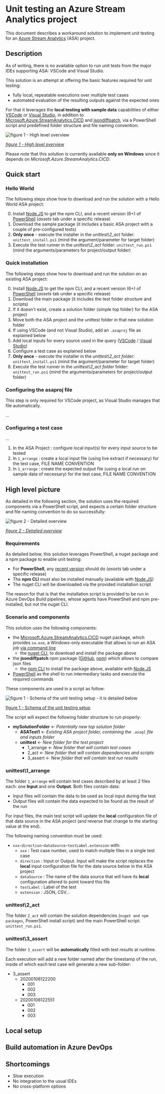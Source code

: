 # Unit testing an Azure Stream Analytics project

This document describes a workaround solution to implement unit testing for an [Azure Stream Analytics](https://docs.microsoft.com/en-us/azure/stream-analytics/) (ASA) project.

## Description

As of writing, there is no available option to run unit tests from the major IDEs supporting ASA: VSCode and Visual Studio.

This solution is an attempt at offering the basic features required for unit testing:

- fully local, repeatable executions over multiple test cases
- automated evaluation of the resulting outputs against the expected ones

For that it leverages the **local testing with sample data** capabilities of either [VSCode](https://docs.microsoft.com/en-us/azure/stream-analytics/visual-studio-code-local-run) or [Visual Studio](https://docs.microsoft.com/en-us/azure/stream-analytics/stream-analytics-vs-tools-local-run), in addition to [Microsoft.Azure.StreamAnalytics.CICD](https://www.nuget.org/packages/Microsoft.Azure.StreamAnalytics.CICD/) and [jsondiffpatch](https://github.com/benjamine/JsonDiffPatch), via a PowerShell script and predefined folder structure and file naming convention:

![figure 1 - High level overview](https://github.com/Fleid/fleid.github.io/blob/master/_posts/202001_asa_unittest/ut_overview.png?raw=true)

*[figure 1 - High level overview](https://github.com/Fleid/fleid.github.io/blob/master/_posts/202001_asa_unittest/ut_overview.png?raw=true)*

Please note that this solution is currently available **only on Windows** since it depends on *Microsoft.Azure.StreamAnalytics.CICD*.

## Quick start

###  Hello World

The following steps show how to download and run the solution with a Hello World ASA project:

0. Install [Node.JS](https://nodejs.org/en/download/) to get the npm CLI, and a recent version (6+) of [PowerShell](https://github.com/PowerShell/PowerShell/releases) (*assets* tab under a specific release)
1. Download the sample package (it includes a basic ASA project with a couple of pre-configured tests)
2. **Only once** - execute the installer in the *unittest\2_act* folder: `unittest_install.ps1` (mind the argument/parameter for target folder)
3. Execute the test runner in the *unittest\2_act* folder: `unittest_run.ps1`  (mind the arguments/parameters for project/output folder)

### Quick installation

The following steps show how to download and run the solution on an existing ASA project:

0. Install [Node.JS](https://nodejs.org/en/download/) to get the npm CLI, and a recent version (6+) of [PowerShell](https://github.com/PowerShell/PowerShell/releases) (*assets* tab under a specific release)
1. Download the main package (it includes the test folder structure and scripts)
2. If it doesn't exist, create a solution folder (simple top folder) for the ASA project
3. Move both the ASA project and the unittest folder in that new solution folder
4. If using VSCode (and not Visual Studio), add an `.asaproj` file as explained below
5. Add local inputs for every source used in the query ([VSCode](https://docs.microsoft.com/en-us/azure/stream-analytics/visual-studio-code-local-run) / [Visual Studio](https://docs.microsoft.com/en-us/azure/stream-analytics/stream-analytics-vs-tools-local-run))
6. Configure a test case as explained below
7. **Only once** - execute the installer in the *unittest\2_act folder*: `unittest_install.ps1` (mind the argument/parameter for target folder)
8. Execute the test runner in the *unittest\2_act folder* folder: `unittest_run.ps1`  (mind the arguments/parameters for project/output folder)

### Configuring the asaproj file

This step is only required for VSCode project, as Visual Studio manages that file automatically.

...

### Configuring a test case

...

1. In the ASA Project : configure local input(s) for every input source to be tested
2. In `1_arrange` : create a local input file (using live extract if necessary) for the test case, FILE NAME CONVENTION
3. In `1_arrange` : create the expected output file (using a local run on sample data of necessary) for the test case, FILE NAME CONVENTION


## High level picture

As detailed in the following section, the solution uses the required components via a PowerShell script, and expects a certain folder structure and file naming convention to do so successfully:

![figure 2 - Detailed overview](https://github.com/Fleid/fleid.github.io/blob/master/_posts/202001_asa_unittest/ut_overviewFull.png?raw=true)

*[figure 2 - Detailed overview](https://github.com/Fleid/fleid.github.io/blob/master/_posts/202001_asa_unittest/ut_overviewFull.png?raw=true)*

### Requirements

As detailed below, this solution leverages PowerShell, a nuget package and a npm package to enable unit testing:

- For **PowerShell**, any [recent version](https://github.com/PowerShell/PowerShell/releases) should do (*assets* tab under a specific release)
- The **npm CLI** must also be installed manually (available with [Node.JS](https://nodejs.org/en/download/))
- The nuget CLI will be downloaded via the provided installation script

The reason for that is that the installation script is provided to be run in Azure DevOps Build pipelines, whose agents have PowerShell and npm pre-installed, but not the nuget CLI.

### Scenario and components

This solution uses the following components:

- the [Microsoft.Azure.StreamAnalytics.CICD](https://www.nuget.org/packages/Microsoft.Azure.StreamAnalytics.CICD/) nuget package, which provides `sa.exe`, a Windows-only executable that allows to run an ASA job [via command line](https://docs.microsoft.com/en-us/azure/stream-analytics/stream-analytics-tools-for-visual-studio-cicd)
  - the [nuget CLI](https://docs.microsoft.com/en-us/nuget/reference/nuget-exe-cli-reference), to download and install the package above
- the **jsondiffpatch** npm package ([GitHub]((https://github.com/benjamine/JsonDiffPatch) ), [npm](https://www.npmjs.com/package/jsondiffpatch)) which allows to compare json files
  - the [npm CLI](https://docs.npmjs.com/cli-documentation/) to install the package above, available with [Node.JS](https://nodejs.org/en/download/)
- [PowerShell](https://github.com/PowerShell/PowerShell/releases) as the shell to run intermediary tasks and execute the required commands 

These components are used in a script as follow:

![figure 1 - Schema of the unit testing setup - it is detailed below](https://github.com/Fleid/fleid.github.io/blob/master/_posts/202001_asa_unittest/ut_solution.png?raw=true)

[figure 1 - Schema of the unit testing setup]()

The script will expect the following folder structure to run properly:

- **mySolutionFolder** <- *Potentially new top solution folder*
  - **ASATest1** <- *Existing ASA project folder, containing the `.asaql` file and inputs folder*
  - **unittest** <- *New folder for the test project*
    - 1_arrange <- *New folder that will contain test cases*
    - 2_act <- *New folder that will contain dependencies and scripts*
    - 3_assert <- *New folder that will contain test run results*

### unittest\1_arrange

The folder `1_arrange` will contain test cases described by at least 2 files each: one **Input** and one **Output**. Both files contain data:

- Input files will contain the data to be used as local input during the test
- Output files will contain the data expected to be found as the result of the run

For input files, the main test script will update the **local** configuration file of that data source in the ASA project (and reverse that change to the starting value at the end).

The following naming convention must be used:

- `xxx~direction~dataSource~testLabel.extension` with:
  - `xxx` : Test case number, used to match multiple files in a single test case
  - `direction` : Input or Output. Input will make the script replaces the **local** input configuration file for   the data source below in the ASA project
  - `dataSource` : The name of the data source that will have its **local** configuration altered to point toward   this file
  - `testLabel` : Label of the test
  - `extension` : JSON, CSV...

### unittest\2_act

The folder `2_act` will contain the solution dependencies (`nuget and npm packages`, PowerShell install script) and the main PowerShell script: `unittest_run.ps1`.

### unittest\3_assert

The folder `3_assert` will be **automatically** filled with test results at runtime. 

Each execution will add a new folder named after the timestamp of the run, inside of which each test case will generate a new sub-folder:

- 3_assert
  - 20200106122200
    - 001
    - 002
    - 003
  - 20200106122551
    - 001
    - 002
    - 003

## Local setup

## Build automation in Azure DevOps

## Shortcomings

- Slow execution
- No integration to the usual IDEs
- No cross-platform options
